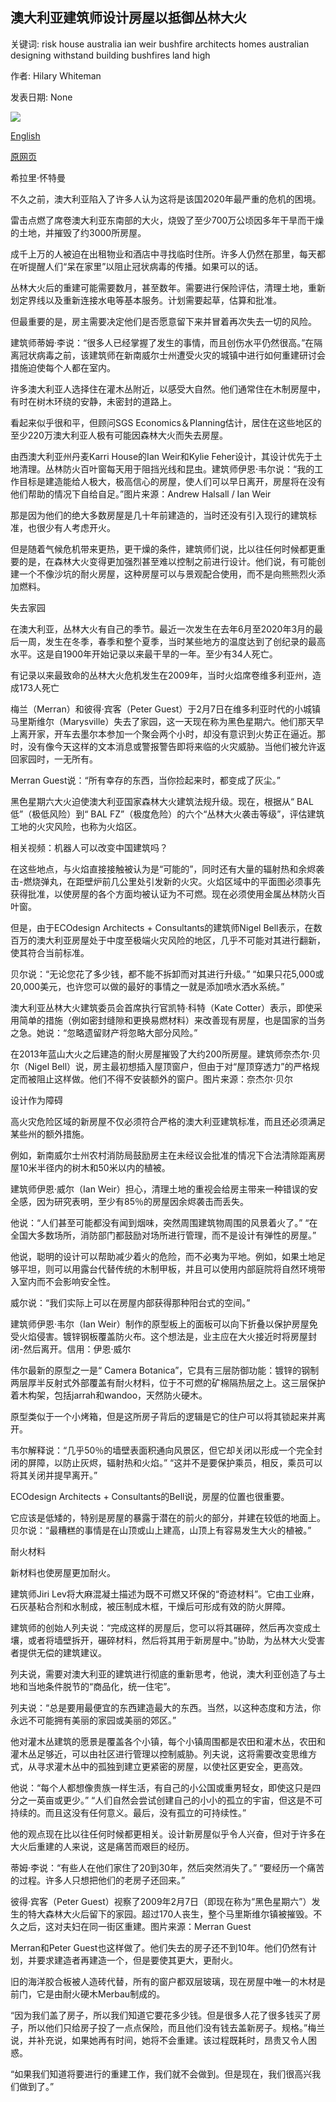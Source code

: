 ## 澳大利亚建筑师设计房屋以抵御丛林大火

关键词: risk house australia ian weir bushfire architects homes australian designing withstand building bushfires land high

作者: Hilary Whiteman

发表日期: None

![](https://cdn.cnn.com/cnnnext/dam/assets/200406172546-heath-house-bushfires-super-tease.jpg)

[English](The%20Australian%20architects%20designing%20homes%20to%20withstand%20bushfires.md)

[原网页](https://edition.cnn.com/style/article/australia-bushfire-architecture/index.html)

希拉里·怀特曼

不久之前，澳大利亚陷入了许多人认为这将是该国2020年最严重的危机的困境。

雷击点燃了席卷澳大利亚东南部的大火，烧毁了至少700万公顷因多年干旱而干燥的土地，并摧毁了约3000所房屋。

成千上万的人被迫在出租物业和酒店中寻找临时住所。许多人仍然在那里，每天都在听提醒人们“呆在家里”以阻止冠状病毒的传播。如果可以的话。

丛林大火后的重建可能需要数月，甚至数年。需要进行保险评估，清理土地，重新划定界线以及重新连接水电等基本服务。计划需要起草，估算和批准。

但最重要的是，房主需要决定他们是否愿意留下来并冒着再次失去一切的风险。

建筑师蒂姆·李说：“很多人已经掌握了发生的事情，而且创伤水平仍然很高。”在隔离冠状病毒之前，该建筑师在新南威尔士州遭受火灾的城镇中进行如何重建研讨会措施迫使每个人都在室内。

许多澳大利亚人选择住在灌木丛附近，以感受大自然。他们通常住在木制房屋中，有时在树木环绕的安静，未密封的道路上。

看起来似乎很和平，但顾问SGS Economics＆Planning估计，居住在这些地区的至少220万澳大利亚人极有可能因森林大火而失去房屋。

由西澳大利亚州丹麦Karri House的Ian Weir和Kylie Feher设计，其设计优先于土地清理。丛林防火百叶窗每天用于阻挡光线和昆虫。建筑师伊恩·韦尔说：“我的工作目标是建造能给人极大，极高信心的房屋，使人们可以早日离开，房屋将在没有他们帮助的情况下自给自足。”图片来源：Andrew Halsall / Ian Weir

那是因为他们的绝大多数房屋是几十年前建造的，当时还没有引入现行的建筑标准，也很少有人考虑开火。

但是随着气候危机带来更热，更干燥的条件，建筑师们说，比以往任何时候都更重要的是，在森林大火变得更加强烈甚至难以控制之前进行设计。他们说，有可能创建一个不像沙坑的耐火房屋，这种房屋可以与景观配合使用，而不是向熊熊烈火添加燃料。

失去家园

在澳大利亚，丛林大火有自己的季节。最近一次发生在去年6月至2020年3月的最后一周，发生在冬季，春季和整个夏季，当时某些地方的温度达到了创纪录的最高水平。这是自1900年开始记录以来最干旱的一年。至少有34人死亡。

有记录以来最致命的丛林大火危机发生在2009年，当时火焰席卷维多利亚州，造成173人死亡

梅兰（Merran）和彼得·宾客（Peter Guest）于2月7日在维多利亚时代的小城镇马里斯维尔（Marysville）失去了家园，这一天现在称为黑色星期六。他们那天早上离开家，开车去墨尔本参加一个聚会两个小时，却没有意识到火势正在逼近。那时，没有像今天这样的文本消息或警报警告即将来临的火灾威胁。当他们被允许返回家园时，一无所有。

Merran Guest说：“所有幸存的东西，当你捡起来时，都变成了灰尘。”

黑色星期六大火迫使澳大利亚国家森林大火建筑法规升级。现在，根据从“ BAL低”（极低风险）到“ BAL FZ”（极度危险）的六个“丛林大火袭击等级”，评估建筑工地的火灾风险，也称为火焰区。

相关视频：机器人可以改变中国建筑吗？

在这些地点，与火焰直接接触被认为是“可能的”，同时还有大量的辐射热和余烬袭击-燃烧弹丸，在距壁炉前几公里处引发新的火灾。火焰区域中的平面图必须事先获得批准，以使房屋的各个方面均被认证为不可燃。现在必须使用金属丛林防火百叶窗。

但是，由于ECOdesign Architects + Consultants的建筑师Nigel Bell表示，在数百万的澳大利亚房屋处于中度至极端火灾风险的地区，几乎不可能对其进行翻新，使其符合当前标准。

贝尔说：“无论您花了多少钱，都不能不拆卸而对其进行升级。” “如果只花5,000或20,000美元，也许您可​​以做的最好的事情之一就是添加喷水洒水系统。”

澳大利亚丛林大火建筑委员会首席执行官凯特·科特（Kate Cotter）表示，即使采用简单的措施（例如密封缝隙和更换易燃材料）来改善现有房屋，也是国家的当务之急。她说：“忽略遗留财产将忽略大部分风险。”

在2013年蓝山大火之后建造的耐火房屋摧毁了大约200所房屋。建筑师奈杰尔·贝尔（Nigel Bell）说，房主最初想插入屋顶窗户，但由于对“屋顶穿透力”的严格规定而被阻止这样做。他们不得不安装额外的窗户。图片来源：奈杰尔·贝尔

设计作为障碍

高火灾危险区域的新房屋不仅必须符合严格的澳大利亚建筑标准，而且还必须满足某些州的额外措施。

例如，新南威尔士州农村消防局鼓励房主在未经议会批准的情况下合法清除距离房屋10米半径内的树木和50米以内的植被。

建筑师伊恩·威尔（Ian Weir）担心，清理土地的重视会给房主带来一种错误的安全感，因为研究表明，至少有85％的房屋因余烬袭击而丢失。

他说：“人们甚至可能都没有闻到烟味，突然周围建筑物周围的风景着火了。” “在全国大多数场所，消防部门都鼓励对场所进行管理，而不是设计有弹性的房屋。”

他说，聪明的设计可以帮助减少着火的危险，而不必夷为平地。例如，如果土地足够平坦，则可以用露台代替传统的木制甲板，并且可以使用内部庭院将自然环境带入室内而不会影响安全性。

威尔说：“我们实际上可以在房屋内部获得那种阳台式的空间。”

建筑师伊恩·韦尔（Ian Weir）制作的原型板上的面板可以向下折叠以保护房屋免受火焰侵害。镀锌钢板覆盖防火布。这个想法是，业主应在大火接近时将房屋封闭-然后离开。信用：伊恩·威尔

伟尔最新的原型之一是“ Camera Botanica”，它具有三层防御功能：镀锌的钢制两层厚半反射式外部覆盖有耐火材料，位于不可燃的矿棉隔热层之上。这三层保护着木构架，包括jarrah和wandoo，天然防火硬木。

原型类似于一个小烤箱，但是这所房子背后的逻辑是它的住户可以将其锁起来并离开。

韦尔解释说：“几乎50％的墙壁表面积通向风景区，但它却关闭以形成一个完全封闭的屏障，以防止灰烬，辐射热和火焰。” “这并不是要保护乘员，相反，乘员可以将其关闭并提早离开。”

ECOdesign Architects + Consultants的Bell说，房屋的位置也很重要。

它应该是低矮的，特别是房屋的暴露于潜在的前火的部分，并建在较低的地面上。贝尔说：“最糟糕的事情是在山顶或山上建高，山顶上有容易发生大火的植被。”

耐火材料

新材料也使房屋更加耐火。

建筑师Jiri Lev将大麻混凝土描述为既不可燃又环保的“奇迹材料”。它由工业麻，石灰基粘合剂和水制成，被压制成木框，干燥后可形成有效的防火屏障。

建筑师的创始人列夫说：“完成这样的房屋后，您可以将其碾碎，然后再次变成土壤，或者将墙壁拆开，碾碎材料，然后将其用于新房屋中。”协助，为丛林大火受害者提供无偿的建筑建议。

列夫说，需要对澳大利亚的建筑进行彻底的重新思考，他说，澳大利亚创造了与土地和当地条件脱节的“商品化，统一住宅”。

列夫说：“总是要用最便宜的东西建造最大的东西。当然，以这种态度和方法，你永远不可能拥有美丽的家园或美丽的郊区。”

他对灌木丛建筑的愿景是覆盖各个小镇，每个小镇周围都是农田和灌木丛，农田和灌木丛足够近，可以由社区进行管理以控制威胁。列夫说，这将需要改变思维方式，从寻求灌木丛中的孤独到建立更紧密的房屋，以使社区更安全，更高效。

他说：“每个人都想像贵族一样生活，有自己的小公国或重男轻女，即使这只是四分之一英亩或更少。” “人们自然会尝试创建自己的小小的孤立的宇宙，但这是不可持续的。而且这没有任何意义。最后，没有孤立的可持续性。”

他的观点现在比以往任何时候都更相关。设计新房屋似乎令人兴奋，但对于许多在大火后重建的人来说，这是痛苦而艰巨的经历。

蒂姆·李说：“有些人在他们家住了20到30年，然后突然消失了。” “要经历一个痛苦的过程。许多人只想把他们的老房子还回来。”

彼得·宾客（Peter Guest）视察了2009年2月7日（即现在称为“黑色星期六”）发生的特大森林大火后留下的家园。超过170人丧生，整个马里斯维尔镇被摧毁。不久之后，这对夫妇在同一街区重建。图片来源：Merran Guest

Merran和Peter Guest也这样做了。他们失去的房子还不到10年。他们仍然有计划，并要求建造者再建造一个，但是要使其更大，更耐火。

旧的海洋胶合板被人造砖代替，所有的窗户都双层玻璃，现在房屋中唯一的木材是前门，它是由耐火硬木Merbau制成的。

“因为我们盖了房子，所以我们知道它要花多少钱。但是很多人花了很多钱买了房子，所以他们只给房子投了一点点保险，而且他们没有钱去盖新房子。规格。”梅兰说，并补充说，如果她再有时间，她将不会重建。该过程既耗时，昂贵又令人困惑。

“如果我们知道将要进行的重建工作，我们就不会做到。但是现在，我们很高兴我们做到了。”